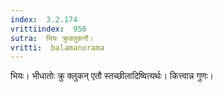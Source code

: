 ```yaml
---
index:  3.2.174
vrittiindex:  956
sutra:  भियः क्रुक्लुकनौ।
vritti:  balamanorama 
---
```


भियः। भीधातोः क्रु क्लुकन् एतौ स्तच्छीलादिष्वित्यर्थः। कित्त्वान्न गुणः। 

